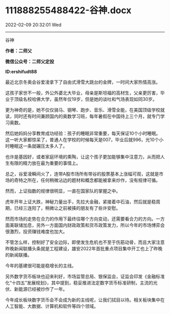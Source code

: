 # 111888255488422-谷神.docx

2022-02-09 20:32:01 Wed

----

谷神

__作者：二师父__

__微信公众号：二师父定投__

__ID:ershifudt88__

最近北京冬奥会谷爱凌拿下了自由式滑雪大跳台的金牌，一时间大家热情高涨。

这孩子家世不一般，外公外婆北大毕业，母亲是斯坦福的高材生，父亲更厉害，毕业于顶级名校哈佛大学，虽然年仅19岁，但是她的谈吐和气场表现如同30岁。

更为神奇的是，她不仅仅骑马、钢琴、跑步、音乐、滑雪全能，在美国顶级学校就读，同时还有时间兼顾国内的奥数学习班，每年暑假在中国待上三个月，就专门学习奥数。

然后她妈妈分享教育成功经验：孩子的睡眠非常重要，每天保证10个小时睡眠。这一听大家都惊呆了，普通人在学校的时候每天是007，毕业后就996，光10个小时睡眠这一条就碾压太多人了。

也许是基因好，或者家庭环境的熏陶，让这个孩子更加能够集中注意力，从而把人生有限的精力放在最为重要的事情上。

总之，谷爱凌瞬间火了，连带A股市场所有带谷的股票基本上涨幅可观，这就是市场的奇特之所在，任何稍微沾边的题材和概念都能被拿来炒作，没有规律可循。

然而，上证指数的规律很明显，一直在国家队的掌握之中。

虎年开年上证大跌，神秘力量出手，先拉大金融，紧接着中石油，然后就是稳周期，已经三连阳了，稍微让之前被揍的朋友有了些许安慰。

然而市场的走势在合力的作用下最终往哪个方向变动，还需要看合力的方向。一方面美联储加息，另外一方面国内财政政策和货币政策发力，所以今年的市场博弈会很激烈，投资赚钱难度也加大。

不管怎么样，控制好了安全边际，即使发生危机也不至于伤筋动骨，而且大家注意昨晚新闻联播头条就是工程建设，雄安2022年首批重点项目集中开工也上了昨晚的新闻联播。

今年的基建很可能是稳增长的主线。

另外数字货币板块也迎来利好，市场监管总局、银保监会，证监会印发《金融标准化“十四五”发展规划》，其中提到，稳妥推进法定数字货币标准研制，主流的光伏、新能源已经被炒作了一年。

今年成长板块数字货币会不会成为新的主线呢，让我们拭目以待。相关板块集中在人工智能、大数据、计算机和软件等四个领域。

